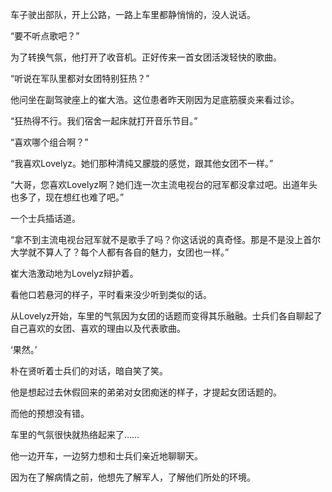 车子驶出部队，开上公路，一路上车里都静悄悄的，没人说话。

“要不听点歌吧？”

为了转换气氛，他打开了收音机。正好传来一首女团活泼轻快的歌曲。

“听说在军队里都对女团特别狂热？”

他问坐在副驾驶座上的崔大浩。这位患者昨天刚因为足底筋膜炎来看过诊。

“狂热得不行。我们宿舍一起床就打开音乐节目。”

“喜欢哪个组合啊？”

“我喜欢Lovelyz。她们那种清纯又朦胧的感觉，跟其他女团不一样。”

“大哥，您喜欢Lovelyz啊？她们连一次主流电视台的冠军都没拿过吧。出道年头也多了，现在想红也难了吧。”

一个士兵插话道。

“拿不到主流电视台冠军就不是歌手了吗？你这话说的真奇怪。那是不是没上首尔大学就不算人了？每个人都有各自的魅力，女团也一样。”

崔大浩激动地为Lovelyz辩护着。

看他口若悬河的样子，平时看来没少听到类似的话。

从Lovelyz开始，车里的气氛因为女团的话题而变得其乐融融。士兵们各自聊起了自己喜欢的女团、喜欢的理由以及代表歌曲。

‘果然。’

朴在贤听着士兵们的对话，暗自笑了笑。

他是想起过去休假回来的弟弟对女团痴迷的样子，才提起女团话题的。

而他的预想没有错。

车里的气氛很快就热络起来了……

他一边开车，一边努力想和士兵们亲近地聊聊天。

因为在了解病情之前，他想先了解军人，了解他们所处的环境。